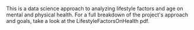 This is a data science approach to analyzing lifestyle factors and age on mental and physical health. For a full breakdown of the project's approach and goals, take a look at the LifestyleFactorsOnHealth pdf.
